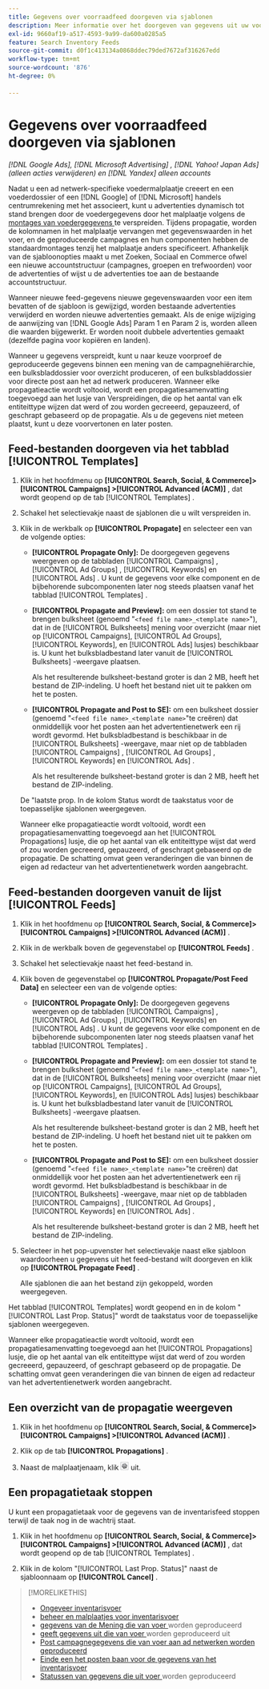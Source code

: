 ```yaml
---
title: Gegevens over voorraadfeed doorgeven via sjablonen
description: Meer informatie over het doorgeven van gegevens uit uw voorraad via advertentiesjablonen om de accountstructuur te beheren en dynamische advertenties te leveren.
exl-id: 9660af19-a517-4593-9a99-da600a0285a5
feature: Search Inventory Feeds
source-git-commit: d0f1c413134a0868ddec79ded7672af316267edd
workflow-type: tm+mt
source-wordcount: '876'
ht-degree: 0%

---
```


# Gegevens over voorraadfeed doorgeven via sjablonen

*[!DNL Google Ads], [!DNL Microsoft Advertising] , [!DNL Yahoo! Japan Ads] (alleen acties verwijderen) en [!DNL Yandex] alleen accounts*

Nadat u een ad netwerk-specifieke voedermalplaatje creeert en een voederdossier of een [!DNL Google] of [!DNL Microsoft] handels centrumrekening met het associeert, kunt u advertenties dynamisch tot stand brengen door de voedergegevens door het malplaatje volgens de [ montages van voedergegevens ](feed-settings-manage.md) te verspreiden. Tijdens propagatie, worden de kolomnamen in het malplaatje vervangen met gegevenswaarden in het voer, en de geproduceerde campagnes en hun componenten hebben de standaardmontages tenzij het malplaatje anders specificeert. Afhankelijk van de sjabloonopties maakt u met Zoeken, Sociaal en Commerce ofwel een nieuwe accountstructuur (campagnes, groepen en trefwoorden) voor de advertenties of wijst u de advertenties toe aan de bestaande accountstructuur.

Wanneer nieuwe feed-gegevens nieuwe gegevenswaarden voor een item bevatten of de sjabloon is gewijzigd, worden bestaande advertenties verwijderd en worden nieuwe advertenties gemaakt. Als de enige wijziging de aanwijzing van [!DNL Google Ads] Param 1 en Param 2 is, worden alleen die waarden bijgewerkt. Er worden nooit dubbele advertenties gemaakt (dezelfde pagina voor kopiëren en landen).

Wanneer u gegevens verspreidt, kunt u naar keuze voorproef de geproduceerde gegevens binnen een mening van de campagnehiërarchie, een bulksbladdossier voor overzicht produceren, of een bulksbladdossier voor directe post aan het ad netwerk produceren. Wanneer elke propagatieactie wordt voltooid, wordt een propagatiesamenvatting toegevoegd aan het lusje van Verspreidingen, die op het aantal van elk entiteittype wijzen dat werd of zou worden gecreeerd, gepauzeerd, of geschrapt gebaseerd op de propagatie. Als u de gegevens niet meteen plaatst, kunt u deze voorvertonen en later posten.

## Feed-bestanden doorgeven via het tabblad [!UICONTROL Templates]

1. Klik in het hoofdmenu op **[!UICONTROL Search, Social, & Commerce]> [!UICONTROL Campaigns] >[!UICONTROL Advanced (ACM)]** , dat wordt geopend op de tab [!UICONTROL Templates] .

1. Schakel het selectievakje naast de sjablonen die u wilt verspreiden in.

1. Klik in de werkbalk op **[!UICONTROL Propagate]** en selecteer een van de volgende opties:

   * **[!UICONTROL Propagate Only]:** De doorgegeven gegevens weergeven op de tabbladen [!UICONTROL Campaigns] , [!UICONTROL Ad Groups] , [!UICONTROL Keywords] en [!UICONTROL Ads] . U kunt de gegevens voor elke component en de bijbehorende subcomponenten later nog steeds plaatsen vanaf het tabblad [!UICONTROL Templates] .

   * **[!UICONTROL Propagate and Preview]:** om een dossier tot stand te brengen bulksheet (genoemd &quot;`<feed file name>_<template name>`&quot;), dat in de [!UICONTROL Bulksheets] mening voor overzicht (maar niet op [!UICONTROL Campaigns], [!UICONTROL Ad Groups], [!UICONTROL Keywords], en [!UICONTROL Ads] lusjes) beschikbaar is. U kunt het bulksbladbestand later vanuit de [!UICONTROL Bulksheets] -weergave plaatsen.

     Als het resulterende bulksheet-bestand groter is dan 2 MB, heeft het bestand de ZIP-indeling. U hoeft het bestand niet uit te pakken om het te posten.

   * **[!UICONTROL Propagate and Post to SE]:** om een bulksheet dossier (genoemd &quot;`<feed file name>_<template name>`&quot;te creëren) dat onmiddellijk voor het posten aan het advertentienetwerk een rij wordt gevormd. Het bulksbladbestand is beschikbaar in de [!UICONTROL Bulksheets] -weergave, maar niet op de tabbladen [!UICONTROL Campaigns] , [!UICONTROL Ad Groups] , [!UICONTROL Keywords] en [!UICONTROL Ads] .

     Als het resulterende bulksheet-bestand groter is dan 2 MB, heeft het bestand de ZIP-indeling.

   De &quot;laatste prop. In de kolom Status wordt de taakstatus voor de toepasselijke sjablonen weergegeven.

   Wanneer elke propagatieactie wordt voltooid, wordt een propagatiesamenvatting toegevoegd aan het [!UICONTROL Propagations] lusje, die op het aantal van elk entiteittype wijst dat werd of zou worden gecreeerd, gepauzeerd, of geschrapt gebaseerd op de propagatie. De schatting omvat geen veranderingen die van binnen de eigen ad redacteur van het advertentienetwerk worden aangebracht.

## Feed-bestanden doorgeven vanuit de lijst [!UICONTROL Feeds]

1. Klik in het hoofdmenu op **[!UICONTROL Search, Social, & Commerce]> [!UICONTROL Campaigns] >[!UICONTROL Advanced (ACM)]** .

1. Klik in de werkbalk boven de gegevenstabel op **[!UICONTROL Feeds]** .

1. Schakel het selectievakje naast het feed-bestand in.

1. Klik boven de gegevenstabel op **[!UICONTROL Propagate/Post Feed Data]** en selecteer een van de volgende opties:

   * **[!UICONTROL Propagate Only]:** De doorgegeven gegevens weergeven op de tabbladen [!UICONTROL Campaigns] , [!UICONTROL Ad Groups] , [!UICONTROL Keywords] en [!UICONTROL Ads] . U kunt de gegevens voor elke component en de bijbehorende subcomponenten later nog steeds plaatsen vanaf het tabblad [!UICONTROL Templates] .

   * **[!UICONTROL Propagate and Preview]:** om een dossier tot stand te brengen bulksheet (genoemd &quot;`<feed file name>_<template name>`&quot;), dat in de [!UICONTROL Bulksheets] mening voor overzicht (maar niet op [!UICONTROL Campaigns], [!UICONTROL Ad Groups], [!UICONTROL Keywords], en [!UICONTROL Ads] lusjes) beschikbaar is. U kunt het bulksbladbestand later vanuit de [!UICONTROL Bulksheets] -weergave plaatsen.

     Als het resulterende bulksheet-bestand groter is dan 2 MB, heeft het bestand de ZIP-indeling. U hoeft het bestand niet uit te pakken om het te posten.

   * **[!UICONTROL Propagate and Post to SE]:** om een bulksheet dossier (genoemd &quot;`<feed file name>_<template name>`&quot;te creëren) dat onmiddellijk voor het posten aan het advertentienetwerk een rij wordt gevormd. Het bulksbladbestand is beschikbaar in de [!UICONTROL Bulksheets] -weergave, maar niet op de tabbladen [!UICONTROL Campaigns] , [!UICONTROL Ad Groups] , [!UICONTROL Keywords] en [!UICONTROL Ads] .

     Als het resulterende bulksheet-bestand groter is dan 2 MB, heeft het bestand de ZIP-indeling.

1. Selecteer in het pop-upvenster het selectievakje naast elke sjabloon waardoorheen u gegevens uit het feed-bestand wilt doorgeven en klik op **[!UICONTROL Propagate Feed]** .

   Alle sjablonen die aan het bestand zijn gekoppeld, worden weergegeven.

Het tabblad [!UICONTROL Templates] wordt geopend en in de kolom &quot;[!UICONTROL Last Prop. Status]&quot; wordt de taakstatus voor de toepasselijke sjablonen weergegeven.

Wanneer elke propagatieactie wordt voltooid, wordt een propagatiesamenvatting toegevoegd aan het [!UICONTROL Propagations] lusje, die op het aantal van elk entiteittype wijst dat werd of zou worden gecreeerd, gepauzeerd, of geschrapt gebaseerd op de propagatie. De schatting omvat geen veranderingen die van binnen de eigen ad redacteur van het advertentienetwerk worden aangebracht.

## Een overzicht van de propagatie weergeven

1. Klik in het hoofdmenu op **[!UICONTROL Search, Social, & Commerce]> [!UICONTROL Campaigns] >[!UICONTROL Advanced (ACM)]** .

1. Klik op de tab **[!UICONTROL Propagations]** .

1. Naast de malplaatjenaam, klik ![ Mening/geef montagespictogram ](/help/search-social-commerce/assets/settings.png " Mening/geef montagespictogram ") uit.

## Een propagatietaak stoppen

U kunt een propagatietaak voor de gegevens van de inventarisfeed stoppen terwijl de taak nog in de wachtrij staat.

1. Klik in het hoofdmenu op **[!UICONTROL Search, Social, & Commerce]> [!UICONTROL Campaigns] >[!UICONTROL Advanced (ACM)]** , dat wordt geopend op de tab [!UICONTROL Templates] .

1. Klik in de kolom &quot;[!UICONTROL Last Prop. Status]&quot; naast de sjabloonnaam op **[!UICONTROL Cancel]** .

>[!MORELIKETHIS]
>
>* [ Ongeveer inventarisvoer ](inventory-feeds-about.md)
>* [ beheer en malplaatjes voor inventarisvoer ](/help/search-social-commerce/campaign-management/inventory-feeds/ad-templates/ad-template-manage.md)
>* [ gegevens van de Mening die van voer ](propagated-data-view.md) worden geproduceerd
>* [ geeft gegevens uit die van voer ](propagated-data-edit.md) worden geproduceerd uit
>* [ Post campagnegegevens die van voer aan ad netwerken worden geproduceerd ](propagated-data-post.md)
>* [ Einde een het posten baan voor de gegevens van het inventarisvoer ](stop-job.md)
>* [ Statussen van gegevens die uit voer ](propagated-data-status.md) worden geproduceerd
